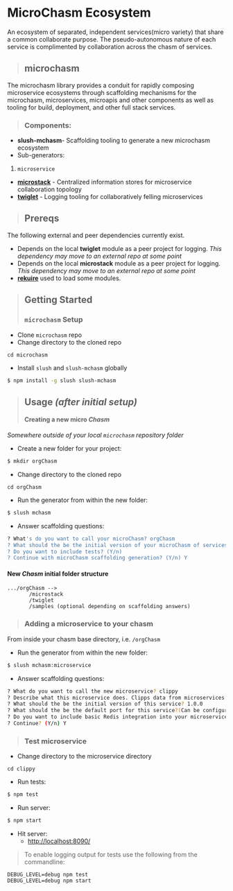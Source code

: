 MicroChasm Ecosystem
=============================================================================
An ecosystem of separated, independent services(micro variety) that share a common collaborate purpose. The pseudo-autonomous nature of each service is complimented by collaboration across the chasm of services. 

>## microchasm
 The microchasm library provides a conduit for rapidly composing microservice ecosystems through scaffolding mechanisms for the microchasm, microservices, microapis and other components as well as tooling for build, deployment, and other full stack services.

 >### Components:
 + **slush-mchasm**- Scaffolding tooling to generate a new microchasm ecosystem
  + Sub-generators:
  1. `microservice`
 + **[microstack](./microstack/README.md)** - Centralized information stores for microservice collaboration topology
 + **[twiglet](./twiglet/README.md)** - Logging tooling for collaboratively felling microservices 
  

>## Prereqs
 The following external and peer dependencies currently exist.

 + Depends on the local **twiglet** module as a peer project for logging. _This dependency may move to an external repo at some point_
 +  Depends on the local **microstack** module as a peer project for logging. _This dependency may move to an external repo at some point_
 + **[rekuire](https://github.com/nadav-dav/rekuire)** used to load some modules. 


>## Getting Started
 >### `microchasm` Setup
 + Clone `microchasm` repo
 + Change directory to the cloned repo
 ```
cd microchasm
 ```
 + Install `slush` and `slush-mchasm` globally
```bash
$ npm install -g slush slush-mchasm
```

 >## Usage _(after initial setup)_
  >#### Creating a new micro _Chasm_
_Somewhere outside of your local `microchasm` repository folder_
 + Create a new folder for your project:
```bash
$ mkdir orgChasm
```
 + Change directory to the cloned repo
 ```
cd orgChasm
 ```
 + Run the generator from within the new folder:
```bash
$ slush mchasm
```
 + Answer scaffolding questions:
```bash
? What's do you want to call your microChasm? orgChasm
? What should the be the initial version of your microChasm of services? 0.1.0
? Do you want to include tests? (Y/n) 
? Continue with microChasm scaffolding generation? (Y/n) Y
```
#### New _Chasm_ initial folder structure
  ``` 
.../orgChasm -->
         /microstack
         /twiglet
         /samples (optional depending on scaffolding answers)
```

>###  Adding a microservice to your chasm
From inside your chasm base directory, i.e. `/orgChasm`
 + Run the generator from within the new folder:
```bash
$ slush mchasm:microservice
```
 + Answer scaffolding questions:
```bash
? What do you want to call the new microservice? clippy
? Describe what this microservice does. Clipps data from microservices
? What should the be the initial version of this service? 1.0.0
? What should the be the default port for this service?(Can be configured in config/overrides per environment, i.e. NODE_ENV: (9080) 8090
? Do you want to include basic Redis integration into your microservice? (Recommended to add Redis configuration via a nanostack) No
? Continue? (Y/n) Y
```
>### Test microservice
+ Change directory to the microservice directory
 ```
cd clippy
 ```
+ Run tests:
```bash
$ npm test
```
+ Run server:
```bash
$ npm start
```
+ Hit server:
    + [http://localhost:8090/](http://localhost:8090/)

>    To enable logging output for tests use the following from the commandline:
```
DEBUG_LEVEL=debug npm test
DEBUG_LEVEL=debug npm start
```